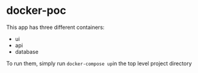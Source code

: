 # docker-poc

This app has three different containers:
* ui
* api
* database

To run them, simply run `docker-compose up`in the top level project directory
